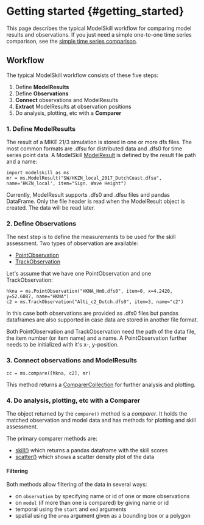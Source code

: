 Getting started {#getting_started}
===============

This page describes the typical ModelSkill workflow for comparing model
results and observations. If you just need a simple one-to-one time
series comparison, see the [simple time series
comparison](simple_compare.html).

Workflow
--------

The typical ModelSkill workflow consists of these five steps:

1.  Define **ModelResults**
2.  Define **Observations**
3.  **Connect** observations and ModelResults
4.  **Extract** ModelResults at observation positions
5.  Do analysis, plotting, etc with a **Comparer**

### 1. Define ModelResults

The result of a MIKE 21/3 simulation is stored in one or more dfs files.
The most common formats are .dfsu for distributed data and .dfs0 for
time series point data. A ModelSkill
[ModelResult](api.html#modelskill.model.ModelResult) is defined by the
result file path and a name:

``` {.python}
import modelskill as ms
mr = ms.ModelResult("SW/HKZN_local_2017_DutchCoast.dfsu", name='HKZN_local', item="Sign. Wave Height")
```

Currently, ModelResult supports .dfs0 and .dfsu files and pandas
DataFrame. Only the file header is read when the ModelResult object is
created. The data will be read later.

### 2. Define Observations

The next step is to define the measurements to be used for the skill
assessment. Two types of observation are available:

-   [PointObservation](api.html#modelskill.observation.PointObservation)
-   [TrackObservation](api.html#modelskill.observation.TrackObservation)

Let\'s assume that we have one PointObservation and one
TrackObservation:

``` {.python}
hkna = ms.PointObservation("HKNA_Hm0.dfs0", item=0, x=4.2420, y=52.6887, name="HKNA")
c2 = ms.TrackObservation("Alti_c2_Dutch.dfs0", item=3, name="c2")
```

In this case both observations are provided as .dfs0 files but pandas
dataframes are also supported in case data are stored in another file
format.

Both PointObservation and TrackObservation need the path of the data
file, the item number (or item name) and a name. A PointObservation
further needs to be initialized with it\'s x-, y-position.

### 3. Connect observations and ModelResults

``` {.python}
cc = ms.compare([hkna, c2], mr)
```

This method returns a
[ComparerCollection](api.html#modelskill.comparison.ComparerCollection)
for further analysis and plotting.

### 4. Do analysis, plotting, etc with a Comparer

The object returned by the `compare()` method is a *comparer*. It holds
the matched observation and model data and has methods for plotting and
skill assessment.

The primary comparer methods are:

-   [skill()](api.html#modelskill.comparison.ComparerCollection.skill)
    which returns a pandas dataframe with the skill scores
-   [scatter()](api.html#modelskill.comparison.ComparerCollection.scatter)
    which shows a scatter density plot of the data

#### Filtering

Both methods allow filtering of the data in several ways:

-   on `observation` by specifying name or id of one or more
    observations
-   on `model` (if more than one is compared) by giving name or id
-   temporal using the `start` and `end` arguments
-   spatial using the `area` argument given as a bounding box or a
    polygon
